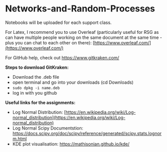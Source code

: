 # Networks-and-Random-Processes

Notebooks will be uploaded for each support class.

For Latex, I recommend you to use Overleaf (particularly useful for RSG as can have multiple people working on the same document at the same time - plus you can chat to each other on there): [https://www.overleaf.com/](https://www.overleaf.com/)

For GitHub help, check out https://www.gitkraken.com/

**Steps to download GitKraken:**
- Download the .deb file
- open terminal and go into your downloads (cd Downloads)
- `sudo dpkg -i name.deb`
- log in with you github

**Useful links for the assignments:**
- Log Normal Distribution: [https://en.wikipedia.org/wiki/Log-normal_distribution](https://en.wikipedia.org/wiki/Log-normal_distribution)
- Log Normal Scipy Documentstion: https://docs.scipy.org/doc/scipy/reference/generated/scipy.stats.lognorm.html
- KDE plot visualisation: https://mathisonian.github.io/kde/
